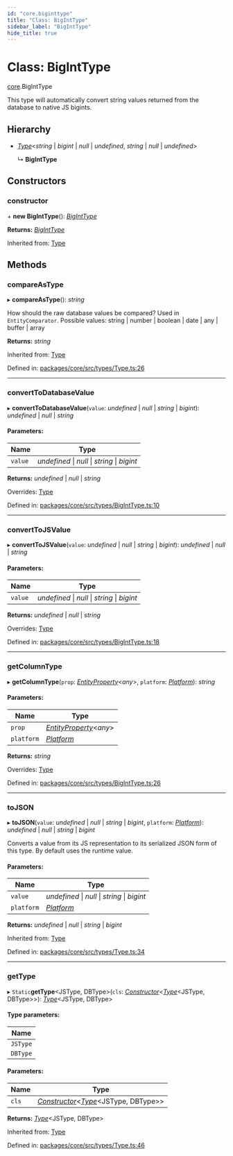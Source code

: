 ```yaml
---
id: "core.biginttype"
title: "Class: BigIntType"
sidebar_label: "BigIntType"
hide_title: true
---
```


# Class: BigIntType

[core](../modules/core.md).BigIntType

This type will automatically convert string values returned from the database to native JS bigints.

## Hierarchy

* [*Type*](core.type.md)<*string* \| *bigint* \| *null* \| *undefined*, *string* \| *null* \| *undefined*\>

  ↳ **BigIntType**

## Constructors

### constructor

\+ **new BigIntType**(): [*BigIntType*](core.biginttype.md)

**Returns:** [*BigIntType*](core.biginttype.md)

Inherited from: [Type](core.type.md)

## Methods

### compareAsType

▸ **compareAsType**(): *string*

How should the raw database values be compared? Used in `EntityComparator`.
Possible values: string | number | boolean | date | any | buffer | array

**Returns:** *string*

Inherited from: [Type](core.type.md)

Defined in: [packages/core/src/types/Type.ts:26](https://github.com/mikro-orm/mikro-orm/blob/969d4229bd/packages/core/src/types/Type.ts#L26)

___

### convertToDatabaseValue

▸ **convertToDatabaseValue**(`value`: *undefined* \| *null* \| *string* \| *bigint*): *undefined* \| *null* \| *string*

#### Parameters:

Name | Type |
------ | ------ |
`value` | *undefined* \| *null* \| *string* \| *bigint* |

**Returns:** *undefined* \| *null* \| *string*

Overrides: [Type](core.type.md)

Defined in: [packages/core/src/types/BigIntType.ts:10](https://github.com/mikro-orm/mikro-orm/blob/969d4229bd/packages/core/src/types/BigIntType.ts#L10)

___

### convertToJSValue

▸ **convertToJSValue**(`value`: *undefined* \| *null* \| *string* \| *bigint*): *undefined* \| *null* \| *string*

#### Parameters:

Name | Type |
------ | ------ |
`value` | *undefined* \| *null* \| *string* \| *bigint* |

**Returns:** *undefined* \| *null* \| *string*

Overrides: [Type](core.type.md)

Defined in: [packages/core/src/types/BigIntType.ts:18](https://github.com/mikro-orm/mikro-orm/blob/969d4229bd/packages/core/src/types/BigIntType.ts#L18)

___

### getColumnType

▸ **getColumnType**(`prop`: [*EntityProperty*](../interfaces/core.entityproperty.md)<*any*\>, `platform`: [*Platform*](core.platform.md)): *string*

#### Parameters:

Name | Type |
------ | ------ |
`prop` | [*EntityProperty*](../interfaces/core.entityproperty.md)<*any*\> |
`platform` | [*Platform*](core.platform.md) |

**Returns:** *string*

Overrides: [Type](core.type.md)

Defined in: [packages/core/src/types/BigIntType.ts:26](https://github.com/mikro-orm/mikro-orm/blob/969d4229bd/packages/core/src/types/BigIntType.ts#L26)

___

### toJSON

▸ **toJSON**(`value`: *undefined* \| *null* \| *string* \| *bigint*, `platform`: [*Platform*](core.platform.md)): *undefined* \| *null* \| *string* \| *bigint*

Converts a value from its JS representation to its serialized JSON form of this type.
By default uses the runtime value.

#### Parameters:

Name | Type |
------ | ------ |
`value` | *undefined* \| *null* \| *string* \| *bigint* |
`platform` | [*Platform*](core.platform.md) |

**Returns:** *undefined* \| *null* \| *string* \| *bigint*

Inherited from: [Type](core.type.md)

Defined in: [packages/core/src/types/Type.ts:34](https://github.com/mikro-orm/mikro-orm/blob/969d4229bd/packages/core/src/types/Type.ts#L34)

___

### getType

▸ `Static`**getType**<JSType, DBType\>(`cls`: [*Constructor*](../modules/core.md#constructor)<[*Type*](core.type.md)<JSType, DBType\>\>): [*Type*](core.type.md)<JSType, DBType\>

#### Type parameters:

Name |
------ |
`JSType` |
`DBType` |

#### Parameters:

Name | Type |
------ | ------ |
`cls` | [*Constructor*](../modules/core.md#constructor)<[*Type*](core.type.md)<JSType, DBType\>\> |

**Returns:** [*Type*](core.type.md)<JSType, DBType\>

Inherited from: [Type](core.type.md)

Defined in: [packages/core/src/types/Type.ts:46](https://github.com/mikro-orm/mikro-orm/blob/969d4229bd/packages/core/src/types/Type.ts#L46)
